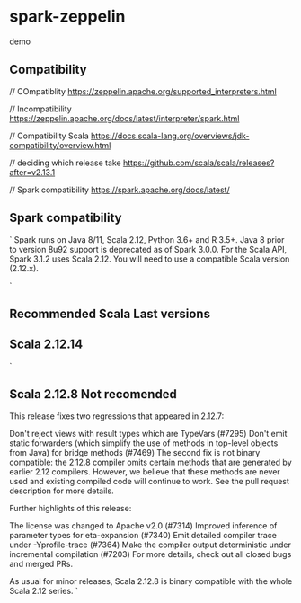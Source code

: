 # spark-zeppelin
demo


## Compatibility

// COmpatiblity 
https://zeppelin.apache.org/supported_interpreters.html

// Incompatibility 
https://zeppelin.apache.org/docs/latest/interpreter/spark.html

// Compatibility Scala
https://docs.scala-lang.org/overviews/jdk-compatibility/overview.html

// deciding which release take
https://github.com/scala/scala/releases?after=v2.13.1

// Spark compatibility
https://spark.apache.org/docs/latest/


## Spark compatibility
`
Spark runs on Java 8/11, Scala 2.12, Python 3.6+ and R 3.5+. Java 8 prior to version 8u92 support is deprecated as of Spark 3.0.0. For the Scala API, Spark 3.1.2 uses Scala 2.12. You will need to use a compatible Scala version (2.12.x).

`



## Recommended Scala Last versions
## Scala 2.12.14



`
## Scala 2.12.8 Not recomended 

This release fixes two regressions that appeared in 2.12.7:

Don't reject views with result types which are TypeVars (#7295)
Don't emit static forwarders (which simplify the use of methods in top-level objects from Java) for bridge methods (#7469)
The second fix is not binary compatible: the 2.12.8 compiler omits certain methods that are generated by earlier 2.12 compilers. However, we believe that these methods are never used and existing compiled code will continue to work. See the pull request description for more details.

Further highlights of this release:

The license was changed to Apache v2.0 (#7314)
Improved inference of parameter types for eta-expansion (#7340)
Emit detailed compiler trace under -Yprofile-trace (#7364)
Make the compiler output deterministic under incremental compilation (#7203)
For more details, check out all closed bugs and merged PRs.

As usual for minor releases, Scala 2.12.8 is binary compatible with the whole Scala 2.12 series.
`

